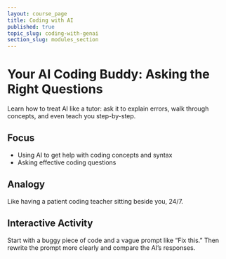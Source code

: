 ```yaml
---
layout: course_page
title: Coding with AI
published: true
topic_slug: coding-with-genai
section_slug: modules_section
---
```


# Your AI Coding Buddy: Asking the Right Questions

Learn how to treat AI like a tutor: ask it to explain errors, walk through concepts, and even teach you step-by-step.

## Focus
- Using AI to get help with coding concepts and syntax
- Asking effective coding questions

## Analogy
Like having a patient coding teacher sitting beside you, 24/7.

## Interactive Activity
Start with a buggy piece of code and a vague prompt like “Fix this.” Then rewrite the prompt more clearly and compare the AI’s responses.
